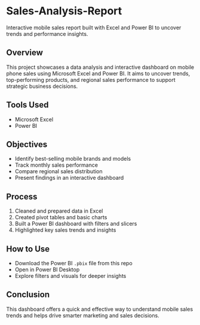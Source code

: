 # Sales-Analysis-Report
Interactive mobile sales report built with Excel and Power BI to uncover trends and performance insights.

## Overview
This project showcases a data analysis and interactive dashboard on mobile phone sales using Microsoft Excel and Power BI. It aims to uncover trends, top-performing products, and regional sales performance to support strategic business decisions.

## Tools Used
- Microsoft Excel
- Power BI

## Objectives
- Identify best-selling mobile brands and models  
- Track monthly sales performance  
- Compare regional sales distribution  
- Present findings in an interactive dashboard  

## Process
1. Cleaned and prepared data in Excel  
2. Created pivot tables and basic charts  
3. Built a Power BI dashboard with filters and slicers  
4. Highlighted key sales trends and insights  

## How to Use
- Download the Power BI `.pbix` file from this repo  
- Open in Power BI Desktop  
- Explore filters and visuals for deeper insights  

## Conclusion
This dashboard offers a quick and effective way to understand mobile sales trends and helps drive smarter marketing and sales decisions.
